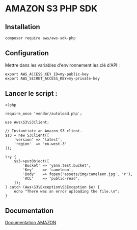 # AMAZON S3 PHP SDK

## Installation

```
composer require aws/aws-sdk-php
```

## Configuration

Mettre dans les variables d'environnement les clé d'API :
```
export AWS_ACCESS_KEY_ID=my-public-key
export AWS_SECRET_ACCESS_KEY=my-private-key
```

## Lancer le script :

```
<?php

require_once 'vendor/autoload.php';

use Aws\S3\S3Client;

// Instantiate an Amazon S3 client.
$s3 = new S3Client([
    'version' => 'latest',
    'region'  => 'eu-west-3'
]);

try {
    $s3->putObject([
        'Bucket' => 'yann.test.bucket',
        'Key'    => 'cameleon',
        'Body'   => fopen('assets/img/cameleon.jpg', 'r'),
        'ACL'    => 'public-read',
    ]);
} catch (Aws\S3\Exception\S3Exception $e) {
    echo "There was an error uploading the file.\n";
}
```

## Documentation

[Documentation AMAZON](https://docs.aws.amazon.com/sdk-for-php/v3/developer-guide/getting-started_basic-usage.html)